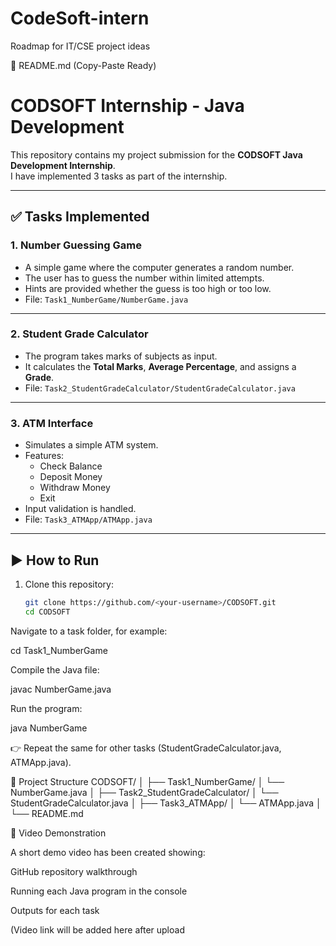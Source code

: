 # CodeSoft-intern
Roadmap for IT/CSE project ideas



📄 README.md (Copy-Paste Ready)
# CODSOFT Internship - Java Development

This repository contains my project submission for the **CODSOFT Java Development Internship**.  
I have implemented 3 tasks as part of the internship.

---

## ✅ Tasks Implemented

### 1. Number Guessing Game
- A simple game where the computer generates a random number.
- The user has to guess the number within limited attempts.
- Hints are provided whether the guess is too high or too low.
- File: `Task1_NumberGame/NumberGame.java`

---

### 2. Student Grade Calculator
- The program takes marks of subjects as input.
- It calculates the **Total Marks**, **Average Percentage**, and assigns a **Grade**.
- File: `Task2_StudentGradeCalculator/StudentGradeCalculator.java`

---

### 3. ATM Interface
- Simulates a simple ATM system.
- Features:
  - Check Balance
  - Deposit Money
  - Withdraw Money
  - Exit
- Input validation is handled.
- File: `Task3_ATMApp/ATMApp.java`

---

## ▶️ How to Run

1. Clone this repository:
   ```bash
   git clone https://github.com/<your-username>/CODSOFT.git
   cd CODSOFT


Navigate to a task folder, for example:

cd Task1_NumberGame


Compile the Java file:

javac NumberGame.java


Run the program:

java NumberGame


👉 Repeat the same for other tasks (StudentGradeCalculator.java, ATMApp.java).

📂 Project Structure
CODSOFT/
│
├── Task1_NumberGame/
│   └── NumberGame.java
│
├── Task2_StudentGradeCalculator/
│   └── StudentGradeCalculator.java
│
├── Task3_ATMApp/
│   └── ATMApp.java
│
└── README.md

🎥 Video Demonstration

A short demo video has been created showing:

GitHub repository walkthrough

Running each Java program in the console

Outputs for each task

(Video link will be added here after upload
